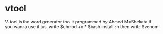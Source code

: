 # vtool
V-tool is the word generator tool
it programmed by Ahmed M=Shehata
if you wanna use it just write 
$chmod +x *
$bash install.sh
then write 
$venom
